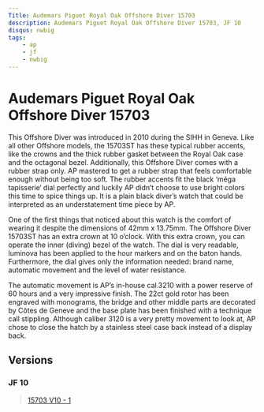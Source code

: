 ```yaml
---
Title: Audemars Piguet Royal Oak Offshore Diver 15703
description: Audemars Piguet Royal Oak Offshore Diver 15703, JF 10
disqus: nwbig
tags:
    - ap
    - jf
    - nwbig
---
```


# Audemars Piguet Royal Oak Offshore Diver 15703

This Offshore Diver was introduced in 2010 during the SIHH in Geneva.
Like all other Offshore models, the 15703ST has these typical rubber accents, like the crowns and the thick rubber gasket between the Royal Oak case and the octagonal bezel. Additionally, this Offshore Diver comes with a rubber strap only. AP mastered to get a rubber strap that feels comfortable enough without being too soft. The rubber accents fit the black ‘méga tapisserie‘ dial perfectly and luckily AP didn’t choose to use bright colors this time to spice things up. It is a plain black diver’s watch that could be interpreted as an understatement time piece by AP.

One of the first things that noticed about this watch is the comfort of wearing it despite the dimensions of 42mm x 13.75mm.
The Offshore Diver 15703ST has an extra crown at 10 o’clock. With this extra crown, you can operate the inner (diving) bezel of the watch. The dial is very readable, luminova has been applied to the hour markers and on the baton hands. Furthermore, the dial gives only the information needed: brand name, automatic movement and the level of water resistance.

The automatic movement is AP’s in-house cal.3210 with a power reserve of 60 hours and a very impressive finish. The 22ct gold rotor has been engraved with monograms, the bridge and other middle parts are decorated by Côtes de Geneve and the base plate has been finished with a technique call stippling.
Although caliber 3120 is a very pretty movement to look at, AP chose to close the hatch by a stainless steel case back instead of a display back.

## Versions

### JF 10

<blockquote class="imgur-embed-pub" lang="en" data-id="a/g9OocGq"  ><a href="//imgur.com/a/g9OocGq">15703 V10 - 1</a></blockquote><script async src="//s.imgur.com/min/embed.js" charset="utf-8"></script>

<span id="tags-list"></span>
<script language="javascript">
    var tags = "{{ page.meta.tags }}".replace("[","").replace("]","").split(",");
    var tagEl = document.getElementById("tags-list");

    var tag_footer = "<b>Tags: </b>"
    if (tags !== "" && tags !== "undefined"){
        for(var i=0; i < tags.length; i++){
            let v = tags[i].replaceAll("'","").trim();
            tag_footer += "<a href='/tags.html#" + v + "'>" + v + "</a> ";
        }
    }
    tagEl.innerHTML = tag_footer;   
</script>